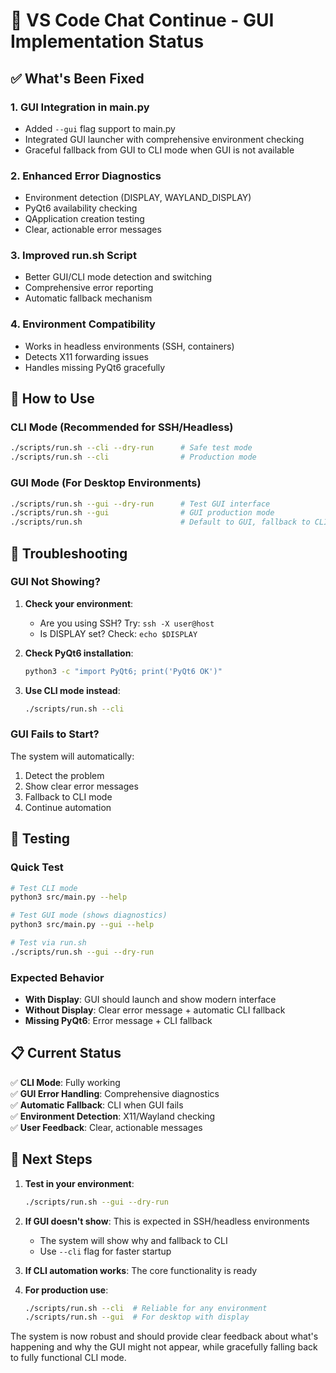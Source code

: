 # 🚀 VS Code Chat Continue - GUI Implementation Status

## ✅ What's Been Fixed

### 1. **GUI Integration in main.py**
- Added `--gui` flag support to main.py
- Integrated GUI launcher with comprehensive environment checking
- Graceful fallback from GUI to CLI mode when GUI is not available

### 2. **Enhanced Error Diagnostics**
- Environment detection (DISPLAY, WAYLAND_DISPLAY)
- PyQt6 availability checking
- QApplication creation testing
- Clear, actionable error messages

### 3. **Improved run.sh Script**
- Better GUI/CLI mode detection and switching
- Comprehensive error reporting
- Automatic fallback mechanism

### 4. **Environment Compatibility**
- Works in headless environments (SSH, containers)
- Detects X11 forwarding issues
- Handles missing PyQt6 gracefully

## 🎯 How to Use

### CLI Mode (Recommended for SSH/Headless)
```bash
./scripts/run.sh --cli --dry-run      # Safe test mode
./scripts/run.sh --cli                # Production mode
```

### GUI Mode (For Desktop Environments)
```bash
./scripts/run.sh --gui --dry-run      # Test GUI interface
./scripts/run.sh --gui                # GUI production mode
./scripts/run.sh                      # Default to GUI, fallback to CLI
```

## 🔧 Troubleshooting

### GUI Not Showing?
1. **Check your environment**:
   - Are you using SSH? Try: `ssh -X user@host`
   - Is DISPLAY set? Check: `echo $DISPLAY`

2. **Check PyQt6 installation**:
   ```bash
   python3 -c "import PyQt6; print('PyQt6 OK')"
   ```

3. **Use CLI mode instead**:
   ```bash
   ./scripts/run.sh --cli
   ```

### GUI Fails to Start?
The system will automatically:
1. Detect the problem
2. Show clear error messages
3. Fallback to CLI mode
4. Continue automation

## 🧪 Testing

### Quick Test
```bash
# Test CLI mode
python3 src/main.py --help

# Test GUI mode (shows diagnostics)
python3 src/main.py --gui --help

# Test via run.sh
./scripts/run.sh --gui --dry-run
```

### Expected Behavior
- **With Display**: GUI should launch and show modern interface
- **Without Display**: Clear error message + automatic CLI fallback
- **Missing PyQt6**: Error message + CLI fallback

## 📋 Current Status

✅ **CLI Mode**: Fully working  
✅ **GUI Error Handling**: Comprehensive diagnostics  
✅ **Automatic Fallback**: CLI when GUI fails  
✅ **Environment Detection**: X11/Wayland checking  
✅ **User Feedback**: Clear, actionable messages  

## 🎯 Next Steps

1. **Test in your environment**:
   ```bash
   ./scripts/run.sh --gui --dry-run
   ```

2. **If GUI doesn't show**: This is expected in SSH/headless environments
   - The system will show why and fallback to CLI
   - Use `--cli` flag for faster startup

3. **If CLI automation works**: The core functionality is ready

4. **For production use**: 
   ```bash
   ./scripts/run.sh --cli  # Reliable for any environment
   ./scripts/run.sh --gui  # For desktop with display
   ```

The system is now robust and should provide clear feedback about what's happening and why the GUI might not appear, while gracefully falling back to fully functional CLI mode.
